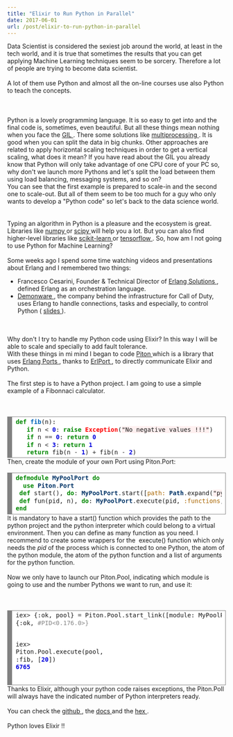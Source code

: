 ```yaml
---
title: "Elixir to Run Python in Parallel"
date: 2017-06-01
url: /post/elixir-to-run-python-in-parallel
---
```


<div class="blog-content">
 <div class="paragraph">
  Data Scientist is considered the sexiest job around the world, at least in the tech world, and it is true that sometimes the results that you can get applying Machine Learning techniques seem to be sorcery. Therefore a lot of people are trying to become data scientist.
 <br>
  <br>
    A lot of them use Python and almost all the on-line courses use also Python to teach the concepts.
   <br>
   </br>
  </br>
 </br>
 </div>
 <div class="paragraph">
  Python is a lovely programming language. It is so easy to get into and the final code is, sometimes, even beautiful. But all these things mean nothing when you face the
 <a href="https://en.wikipedia.org/wiki/Global_interpreter_lock" target="_blank">
   GIL
 </a>
  . There some solutions like
 <a href="https://docs.python.org/3.6/library/multiprocessing.html" target="_blank">
   multiprocessing
 </a>
  . It is good when you can split the data in big chunks. Other approaches are related to apply horizontal scaling techniques in order to get a vertical scaling, what does it mean? If you have read about the GIL you already know that Python will only take advantage of one CPU core of your PC so, why don't we launch more Pythons and let's split the load between them using load balancing, messaging systems, and so on?
 <br>
   You can see that the first example is prepared to scale-in and the second one to scale-out. But all of them seem to be too much for a guy who only wants to develop a "Python code" so let's back to the data science world.
  <br>
  </br>
 </br>
 </div>
 <div class="paragraph">
  Typing an algorithm in Python is a pleasure and the ecosystem is great. Libraries like
 <a href="http://www.numpy.org" target="_blank">
   numpy
 </a>
  or
 <a href="https://www.scipy.org" target="_blank">
   scipy
 </a>
  will help you a lot. But you can also find higher-level libraries like
 <a href="http://scikit-learn.org" target="_blank">
   scikit-learn
 </a>
  or
 <a href="https://www.tensorflow.org" target="_blank">
   tensorflow
 </a>
  . So, how am I not going to use Python for Machine Learning?
 <br>
 </br>
 </div>
 <div class="paragraph">
  Some weeks ago I spend some time watching videos and presentations about Erlang and I remembered two things:
 <ul>
  <li>
    Francesco Cesarini, Founder &amp; Technical Director of
   <a href="http://erlang-solutions.com/" target="_blank">
     Erlang Solutions
   </a>
    , defined Erlang as an orchestration language.
  </li>
  <li>
   <a href="https://en.wikipedia.org/wiki/Demonware" target="_blank">
     Demonware
   </a>
    , the company behind the infrastructure for Call of Duty, uses Erlang to handle connections, tasks and especially, to control Python (
   <a href="https://www.erlang-factory.com/upload/presentations/395/ErlangandFirst-PersonShooters.pdf" target="_blank">
     slides
   </a>
    ).
   <br>
   </br>
  </li>
 </ul>
 <br>
   Why don't I try to handle my Python code using Elixir? In this way I will be able to scale and specially to add fault tolerance.
 </br>
 </div>
 <div class="paragraph">
  With these things in mi mind I began to code
 <a href="https://github.com/mendrugory/piton/" target="_blank">
   Piton
 </a>
  which is a library that uses
 <a href="http://erlang.org/doc/reference_manual/ports.html" target="_blank">
   Erlang Ports
 </a>
  , thanks to
 <a href="http://erlport.org/" target="_blank">
   ErlPort
 </a>
  , to directly communicate Elixir and Python.
 <br>
  <br>
    The first step is to have a Python project. I am going to use a simple example of a Fibonnaci calculator.
   <br>
   </br>
  </br>
 </br>
 </div>
 <div>
 <div align="left" class="wcustomhtml" id="717846230400282701" style="width: 100%; overflow-y: hidden;">
  <!-- HTML generated using hilite.me -->
  <div style="background: #ffffff; overflow:auto;width:auto;border:solid gray;border-width:.1em .1em .1em .8em;padding:.2em .6em;">
   <pre style="margin: 0; line-height: 125%">
<span style="color: #008800; font-weight: bold">def</span> <span style="color: #0066BB; font-weight: bold">fib</span>(n):
   <span style="color: #008800; font-weight: bold">if</span> n <span style="color: #333333">&lt;</span> <span style="color: #0000DD; font-weight: bold">0</span>: <span style="color: #008800; font-weight: bold">raise</span> <span style="color: #FF0000; font-weight: bold">Exception</span>(<span style="background-color: #fff0f0">"No negative values !!!"</span>)
   <span style="color: #008800; font-weight: bold">if</span> n <span style="color: #333333">==</span> <span style="color: #0000DD; font-weight: bold">0</span>: <span style="color: #008800; font-weight: bold">return</span> <span style="color: #0000DD; font-weight: bold">0</span>
   <span style="color: #008800; font-weight: bold">if</span> n <span style="color: #333333">&lt;</span> <span style="color: #0000DD; font-weight: bold">3</span>: <span style="color: #008800; font-weight: bold">return</span> <span style="color: #0000DD; font-weight: bold">1</span>
   <span style="color: #008800; font-weight: bold">return</span> fib(n <span style="color: #333333">-</span> <span style="color: #0000DD; font-weight: bold">1</span>) <span style="color: #333333">+</span> fib(n <span style="color: #333333">-</span> <span style="color: #0000DD; font-weight: bold">2</span>)
</pre>
  </div>
 </div>
 </div>
 <div class="paragraph">
  Then, create the module of your own Port using Piton.Port:
 <br>
 </br>
 </div>
 <div>
 <div align="left" class="wcustomhtml" id="906750156870079196" style="width: 100%; overflow-y: hidden;">
  <!-- HTML generated using hilite.me -->
  <div style="background: #ffffff; overflow:auto;width:auto;border:solid gray;border-width:.1em .1em .1em .8em;padding:.2em .6em;">
   <pre style="margin: 0; line-height: 125%">
<span style="color: #008800; font-weight: bold">defmodule</span> <span style="color: #003366; font-weight: bold">MyPoolPort</span> <span style="color: #008800; font-weight: bold">do</span>
<span style="color: #008800; font-weight: bold">  use</span> <span style="color: #003366; font-weight: bold">Piton</span><span style="color: #333333">.</span><span style="color: #003366; font-weight: bold">Port</span>
 <span style="color: #008800; font-weight: bold">def</span> start(), <span style="color: #008800; font-weight: bold">do</span>: <span style="color: #003366; font-weight: bold">MyPoolPort</span><span style="color: #333333">.</span>start([<span style="color: #AA6600">path:</span> <span style="color: #003366; font-weight: bold">Path</span><span style="color: #333333">.</span>expand(<span style="background-color: #fff0f0">"python_folder"</span>), <span style="color: #AA6600">python:</span> <span style="background-color: #fff0f0">"python"</span>], [])
 <span style="color: #008800; font-weight: bold">def</span> fun(pid, n), <span style="color: #008800; font-weight: bold">do</span>: <span style="color: #003366; font-weight: bold">MyPoolPort</span><span style="color: #333333">.</span>execute(pid, <span style="color: #AA6600">:functions</span>, <span style="color: #AA6600">:fun</span>, [n])
<span style="color: #008800; font-weight: bold">end</span>
</pre>
  </div>
 </div>
 </div>
 <div class="paragraph">
  It is mandatory to have a start() function which provides the path to the python project and the python interpreter which could belong to a virtual environment. Then you can define as many function as you need. I recommend to create some wrappers for the  execute() function which only needs the
 <em>
   pid
 </em>
  of the process which is connected to one Python, the atom of the python module, the atom of the python function and a list of arguments for the python function.
 <br>
  <br>
    Now we only have to launch our Piton.Pool, indicating which module is going to use and the number Pythons we want to run, and use it:
   <br>
   </br>
  </br>
 </br>
 </div>
 <div>
 <div align="left" class="wcustomhtml" id="988124758396821656" style="width: 100%; overflow-y: hidden;">
  <!-- HTML generated using hilite.me -->
  <div style="background: #ffffff; overflow:auto;width:auto;border:solid gray;border-width:.1em .1em .1em .8em;padding:.2em .6em;">
   <pre style="margin: 0; line-height: 125%">
iex<span style="color: #333333">&gt;</span> {:ok, pool} <span style="color: #333333">=</span> Piton<span style="color: #333333">.</span>Pool<span style="color: #333333">.</span>start_link([module: MyPoolPort, pool_number: <span style="color: #0000DD; font-weight: bold">2</span>], [])
{:ok, <span style="color: #888888">#PID&lt;0.176.0&gt;}</span>

iex<span style="color: #333333">&gt;</span> Piton<span style="color: #333333">.</span>Pool<span style="color: #333333">.</span>execute(pool, :fib, [<span style="color: #0000DD; font-weight: bold">20</span>])
<span style="color: #0000DD; font-weight: bold">6765</span>
</pre>
  </div>
 </div>
 </div>
 <div class="paragraph">
  Thanks to Elixir, although your python code raises exceptions, the Piton.Poll will always have the indicated number of Python interpreters ready.
 <br>
  <br>
    You can check the
   <a href="https://github.com/mendrugory/piton" target="_blank">
     github
   </a>
    , the
   <a href="https://hexdocs.pm/piton/" target="_blank">
     docs
   </a>
    and the
   <a href="https://hex.pm/packages/piton" target="_blank">
     hex
   </a>
    .
   <br>
    <br>
      Python loves Elixir !!
     <br>
     </br>
    </br>
   </br>
  </br>
 </br>
 </div>
</div>
